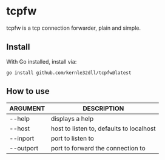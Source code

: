 # tcpfw

tcpfw is a tcp connection forwarder, plain and simple.

## Install

With Go installed, install via:

```shell
go install github.com/kernle32dll/tcpfw@latest
```

## How to use

| ARGUMENT  | DESCRIPTION                              |
|-----------|------------------------------------------|
| --help    | displays a help                          |
| --host    | host to listen to, defaults to localhost |
| --inport  | port to listen to                        |
| --outport | port to forward the connection to        |